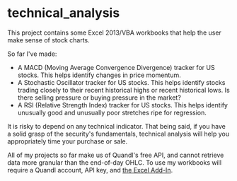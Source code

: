 # technical_analysis
This project contains some Excel 2013/VBA workbooks that help the user make sense of stock charts.

So far I've made:
* A MACD (Moving Average Convergence Divergence) tracker for US stocks. This helps identify changes in price momentum.
* A Stochastic Oscillator tracker for US stocks. This helps identify stocks trading closely to their recent historical highs or recent historical lows. Is there selling pressure or buying pressure in the market?
* A RSI (Relative Strength Index) tracker for US stocks. This helps identify unusually good and unusually poor stretches ripe for regression.

It is risky to depend on any technical indicator. That being said, if you have a solid grasp of the security's fundamentals, technical analysis will help you appropriately time your purchase or sale.

All of my projects so far make us of Quandl's free API, and cannot retrieve data more granular than the end-of-day OHLC. To use my workbooks will require a Quandl account, API key, and [the Excel Add-In](http://help.quandl.com/category/240-installation). 
